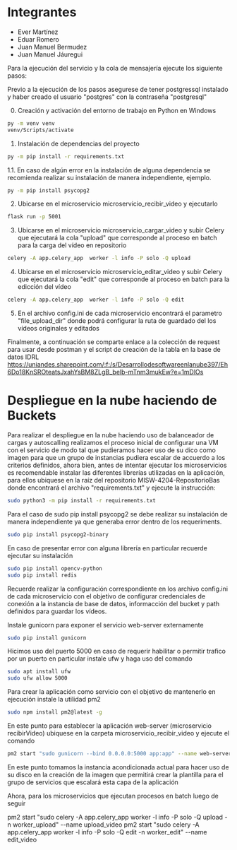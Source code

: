 # **Integrantes**

* Ever Martínez
* Eduar Romero
* Juan Manuel Bermudez
* Juan Manuel Jáuregui

Para la ejecución del servicio y la cola de mensajería ejecute los siguiente pasos:

Previo a la ejecución de los pasos asegurese de tener postgressql instalado y haber creado el usuario "postgres" con la contraseña "postgresql"

0. Creación y activación  del entorno de trabajo en Python en Windows
```bash
py -m venv venv 
venv/Scripts/activate
```
1. Instalación de dependencias del proyecto
```bash
py -m pip install -r requirements.txt
```
1.1. En caso de algún error en la instalación de alguna dependencia se recomienda realizar su instalación de manera independiente, ejemplo.
```bash
py -m pip install psycopg2
```
2. Ubicarse en el microservicio microservicio_recibir_video y ejecutarlo
```bash
flask run -p 5001
```
3. Ubicarse en el microservicio microservicio_cargar_video y subir Celery que ejecutará la cola "upload" que corresponde al proceso en batch para la carga del vídeo en repositorio
```bash
celery -A app.celery_app  worker -l info -P solo -Q upload
```
4. Ubicarse en el microservicio microservicio_editar_video y subir Celery que ejecutará la cola "edit" que corresponde al proceso en batch para la edicción del vídeo
```bash
celery -A app.celery_app  worker -l info -P solo -Q edit
```
5. En el archivo config.ini de cada microservicio encontrará el parametro "file_upload_dir" donde podrá configurar la ruta de guardado del los vídeos originales y editados

Finalmente, a continuación se comparte enlace a la colección de request para usar desde postman y el script de creación de la tabla en la base de datos IDRL
https://uniandes.sharepoint.com/:f:/s/Desarrollodesoftwareenlanube397/Eh6Do18KnSROteatsJxahYsBM8ZLgB_belb-mTnm3mukEw?e=1mDlOs

# **Despliegue en la nube haciendo de Buckets**

Para realizar el despliegue en la nube haciendo uso de balanceador de cargas y autoscalling realizamos el proceso inicial de configurar una VM con el servicio de modo tal que pudieramos hacer uso de su dico como imagen para que un grupo de instancias pudiera escalar de accuerdo a los criterios definidos, ahora bien, antes de intentar ejecutar los microservicios es recomendable instalar las diferentes librerías utilizadas en la aplicación, para ellos ubiquese en la raíz del repositorio MISW-4204-RepositorioBas donde encontrará el archivo "requirements.txt" y ejecute la instrucción:
```bash
sudo python3 -m pip install -r requirements.txt
```

Para el caso de sudo pip install psycopg2 se debe realizar su instalación de manera independiente ya que generaba error dentro de los requeriments.
```bash
sudo pip install psycopg2-binary
```

En caso de presentar error con alguna librería en particular recuerde ejecutar su instalación
```bash
sudo pip install opencv-python
sudo pip install redis
```

Recuerde realizar la configuración correspondiente en los archivo config.ini de cada microservicio con el objetivo de configurar credenciales de conexión a la instancia de base de datos, informacción del bucket y path definidos para guardar los vídeos.

Instale gunicorn para exponer el servicio web-server externamente
```bash
sudo pip install gunicorn
```

Hicimos uso del puerto 5000 en caso de requerir habilitar o permitir trafico por un puerto en particular instale ufw y haga uso del comando
```bash
sudo apt install ufw
sudo ufw allow 5000
```

Para crear la aplicación como servicio con el objetivo de mantenerlo en ejecución instale la utilidad pm2
```bash
sudo npm install pm2@latest -g
```

En este punto para establecer la aplicación web-server (microservicio recibirVideo) ubiquese en la carpeta microservicio_recibir_video y ejecute el comando
```bash
pm2 start "sudo gunicorn --bind 0.0.0.0:5000 app:app" --name web-server
```

En este punto tomamos la instancia acondicionada actual para hacer uso de su disco en la creación de la imagen que permitirá crear la plantilla para el grupo de servicios que escalará esta capa de la aplicación

Ahora, para los microservicios que ejecutan procesos en batch luego de seguir

pm2 start "sudo celery -A app.celery_app  worker -l info -P solo -Q upload -n worker_upload" --name upload_video
pm2 start "sudo celery -A app.celery_app  worker -l info -P solo -Q edit -n worker_edit" --name edit_video
